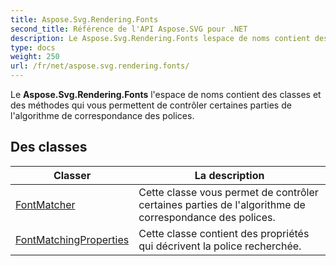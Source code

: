 ```yaml
---
title: Aspose.Svg.Rendering.Fonts
second_title: Référence de l'API Aspose.SVG pour .NET
description: Le Aspose.Svg.Rendering.Fonts lespace de noms contient des classes et des méthodes qui vous permettent de contrôler certaines parties de lalgorithme de correspondance des polices.
type: docs
weight: 250
url: /fr/net/aspose.svg.rendering.fonts/
---
```

Le **Aspose.Svg.Rendering.Fonts** l'espace de noms contient des classes et des méthodes qui vous permettent de contrôler certaines parties de l'algorithme de correspondance des polices.

## Des classes

| Classer | La description |
| --- | --- |
| [FontMatcher](./fontmatcher/) | Cette classe vous permet de contrôler certaines parties de l'algorithme de correspondance des polices. |
| [FontMatchingProperties](./fontmatchingproperties/) | Cette classe contient des propriétés qui décrivent la police recherchée. |


